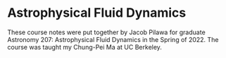 # Astrophysical Fluid Dynamics

These course notes were put together by Jacob Pilawa for graduate Astronomy 207: Astrophysical Fluid Dynamics in the Spring of 2022. The course was taught my Chung-Pei Ma at UC Berkeley. 

